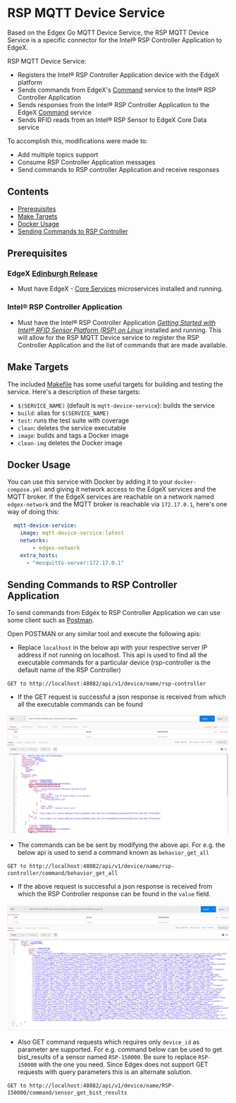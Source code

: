 
# RSP MQTT Device Service
Based on the Edgex Go MQTT Device Service, the RSP MQTT Device Service is a specific connector for the Intel® RSP Controller Application to EdgeX. 

RSP MQTT Device Service:
*   Registers the Intel® RSP Controller Application device with the EdgeX platform
*   Sends commands from EdgeX's [Command](https://docs.edgexfoundry.org/Ch-Command.html) service to the Intel® RSP Controller Application
*   Sends responses from the Intel® RSP Controller Application to the EdgeX [Command](https://docs.edgexfoundry.org/Ch-Command.html) service
*   Sends RFID reads from an Intel® RSP Sensor to EdgeX Core Data service

To accomplish this, modifications were made to:
*   Add multiple topics support
*   Consume RSP Controller Application messages 
*   Send commands to RSP controller Application and receive responses

## Contents
  * [Prerequisites](#prerequisites)
  * [Make Targets](#make-targets)
  * [Docker Usage](#docker-usage)
  * [Sending Commands to RSP Controller](#sending-commands-to-rsp-controller)
  
## Prerequisites

### EdgeX [Edinburgh Release](https://www.edgexfoundry.org/release-1-0-edinburgh/)
*   Must have EdgeX - [Core Services](https://docs.edgexfoundry.org/Ch-CoreServices.html) microservices installed and running.
### Intel® RSP Controller Application
*   Must have the Intel® RSP Controller Application [*Getting Started with Intel® RFID Sensor Platform (RSP) on Linux*](https://software.intel.com/en-us/getting-started-with-intel-rfid-sensor-platform-on-linux) installed and running.  This will allow for the RSP MQTT Device service to register the RSP Controller Application and the list of commands that are made available.

## Make Targets
The included [Makefile](Makefile) has some useful targets for building and 
testing the service. Here's a description of these targets:

- `$(SERVICE_NAME)` (default is `mqtt-device-service`): builds the service 
- `build`: alias for `$(SERVICE_NAME)` 
- `test`: runs the test suite with coverage 
- `clean`: deletes the service executable
- `image`: builds and tags a Docker image
- `clean-img` deletes the Docker image

## Docker Usage
You can use this service with Docker by adding it to your `docker-compose.yml`
and giving it network access to the EdgeX services and the MQTT broker. If the
EdgeX services are reachable on a network named `edgex-network` and the MQTT 
broker is reachable via `172.17.0.1`, here's one way of doing this:

```yaml
  mqtt-device-service:
    image: mqtt-device-service:latest
    networks:
        - edgex-network 
    extra_hosts:
      - "mosquitto-server:172.17.0.1"
```


## Sending Commands to RSP Controller Application
To send commands from Edgex to RSP Controller Application we can use some client such as [Postman](https://www.getpostman.com/).
 
Open POSTMAN or any similar tool and execute the following apis:

- Replace `localhost` in the below api with your respective server IP address if not running on localhost. This api is
used to find all the executable commands for a particular device (rsp-controller is the default name of the RSP Controller)
```
GET to http://localhost:48082/api/v1/device/name/rsp-controller
```
- If the GET request is successful a json response is received from which all the executable commands can be found

![GET device](docs/Command_list.png)

- The commands can be be sent by modifying the above api. For e.g. the below api is used to send a command known as
`behavior_get_all` 
```
GET to http://localhost:48082/api/v1/device/name/rsp-controller/command/behavior_get_all
```

- If the above request is successful a json response is received from which the RSP Controller response can be found in the
`value` field.

![GET command](docs/Response.png)

- Also GET command requests which requires only `device_id` as parameter are supported. For e.g. command below can be used 
to get bist_results of a sensor named `RSP-150000`. Be sure to replace `RSP-150000` with the one you need.
Since Edgex does not support GET requests with query parameters this is an alternate solution.
```
GET to http://localhost:48082/api/v1/device/name/RSP-150000/command/sensor_get_bist_results
```

  
